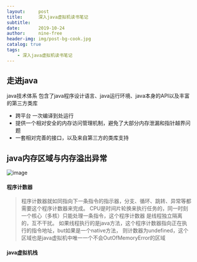 ```yaml
---
layout:     post
title:      深入java虚拟机读书笔记
subtitle: 
date:       2019-10-24
author:     nine-free
header-img: img/post-bg-cook.jpg
catalog: true
tags:
    - 深入java虚拟机读书笔记
---
```


## 走进java
java技术体系 包含了java程序设计语言、java运行环境、java本身的API以及丰富的第三方类库

- 跨平台 一次编译到处运行
- 提供一个相对安全的内存访问管理机制，避免了大部分内存泄漏和指针越界问题
- 一套相对完善的接口，以及来自第三方的类库支持

## java内存区域与内存溢出异常
![image](http://soft1010.top/img/jvm-1.jpeg)

#### 程序计数器
>程序计数器就如同指向下一条指令的指示器，分支、循环、跳转、异常等都需要这个程序计数器来完成。
CPU是时间片轮换来执行任务的，同一时刻一个核心（多核）只能处理一条指令，这个程序计数器
是线程独立隔离的，互不干扰。
如果线程执行的是java方法，这个程序计数器指向正在执行的指令地址，but如果是一个native方法，
则计数器为undefined，这个区域也是java虚拟机中唯一一个不会OutOfMemoryError的区域

#### java虚拟机栈
>








